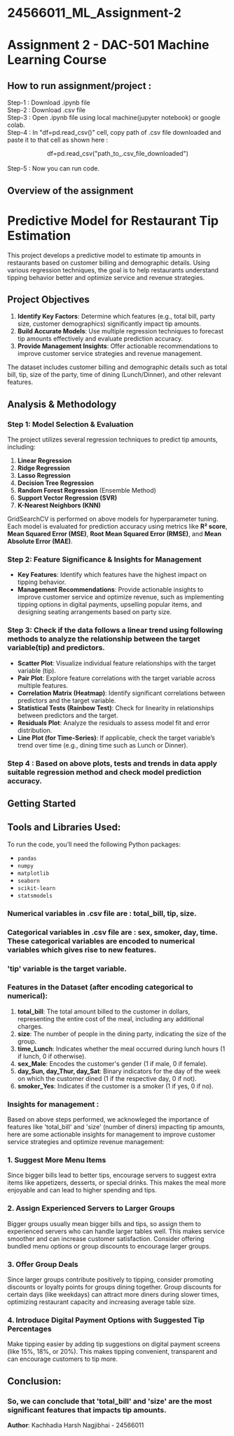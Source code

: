 # 24566011_ML_Assignment-2

# Assignment 2 - DAC-501 Machine Learning Course 

## How to run assignment/project :
Step-1 : Download .ipynb file <br>
Step-2 : Download .csv file <br>
Step-3 : Open .ipynb file using local machine(jupyter notebook) or google colab. <br>
Step-4 : In "df=pd.read_csv()" cell, copy path of .csv file downloaded and paste it to that cell as shown here : <br> 
<div align="center">
df=pd.read_csv("path_to_.csv_file_downloaded")
</div>  <br>
Step-5 : Now you can run code. <br>

## Overview of the assignment
# Predictive Model for Restaurant Tip Estimation

This project develops a predictive model to estimate tip amounts in restaurants based on customer billing and demographic details. Using various regression techniques, the goal is to help restaurants understand tipping behavior better and optimize service and revenue strategies.

## Project Objectives

1. **Identify Key Factors**: Determine which features (e.g., total bill, party size, customer demographics) significantly impact tip amounts.
2. **Build Accurate Models**: Use multiple regression techniques to forecast tip amounts effectively and evaluate prediction accuracy.
3. **Provide Management Insights**: Offer actionable recommendations to improve customer service strategies and revenue management.

The dataset includes customer billing and demographic details such as total bill, tip, size of the party, time of dining (Lunch/Dinner), and other relevant features.

## Analysis & Methodology

### Step 1: Model Selection & Evaluation

The project utilizes several regression techniques to predict tip amounts, including:

1. **Linear Regression**
2. **Ridge Regression**
3. **Lasso Regression**
4. **Decision Tree Regression**
5. **Random Forest Regression** (Ensemble Method)
6. **Support Vector Regression (SVR)**
7. **K-Nearest Neighbors (KNN)**

GridSearchCV is performed on above models for hyperparameter tuning.
Each model is evaluated for prediction accuracy using metrics like **R² score**, **Mean Squared Error (MSE)**, **Root Mean Squared Error (RMSE)**, and **Mean Absolute Error (MAE)**.

### Step 2: Feature Significance & Insights for Management

- **Key Features**: Identify which features have the highest impact on tipping behavior.
- **Management Recommendations**: Provide actionable insights to improve customer service and optimize revenue, such as implementing tipping options in digital payments, upselling popular items, and designing seating arrangements based on party size.

### Step 3: Check if the data follows a linear trend using following methods to analyze the relationship between the target variable(tip) and predictors. 

- **Scatter Plot**: Visualize individual feature relationships with the target variable (tip).
- **Pair Plot**: Explore feature correlations with the target variable across multiple features.
- **Correlation Matrix (Heatmap)**: Identify significant correlations between predictors and the target variable.
- **Statistical Tests (Rainbow Test)**: Check for linearity in relationships between predictors and the target.
- **Residuals Plot**: Analyze the residuals to assess model fit and error distribution.
- **Line Plot (for Time-Series)**: If applicable, check the target variable’s trend over time (e.g., dining time such as Lunch or Dinner).

### Step 4 : Based on above plots, tests and trends in data apply suitable regression method and check model prediction accuracy. 

## Getting Started
## Tools and Libraries Used: 
To run the code, you’ll need the following Python packages:
- `pandas`
- `numpy`
- `matplotlib`
- `seaborn`
- `scikit-learn`
- `statsmodels`

### Numerical variables in .csv file are : total_bill, tip, size.
### Categorical variables in .csv file are : sex, smoker, day, time. These categorical variables are encoded to numerical variables which gives rise to new features.
### 'tip' variable is the target variable.

### Features in the Dataset (after encoding categorical to numerical):
1. **total_bill**: The total amount billed to the customer in dollars, representing the entire cost of the meal, including any additional charges.
2. **size**: The number of people in the dining party, indicating the size of the group.
3. **time_Lunch**: Indicates whether the meal occurred during lunch hours (1 if lunch, 0 if otherwise).
4. **sex_Male**: Encodes the customer's gender (1 if male, 0 if female).
5. **day_Sun, day_Thur, day_Sat**: Binary indicators for the day of the week on which the customer dined (1 if the respective day, 0 if not).
6. **smoker_Yes**: Indicates if the customer is a smoker (1 if yes, 0 if no).

### **Insights for management :**
Based on above steps performed, we acknowleged the importance of features like 'total_bill' and 'size' (number of diners) impacting tip amounts, here are some actionable insights for management to improve customer service strategies and optimize revenue management:

### **1. Suggest More Menu Items**
Since bigger bills lead to better tips, encourage servers to suggest extra items like appetizers, desserts, or special drinks. This makes the meal more enjoyable and can lead to higher spending and tips.

### **2. Assign Experienced Servers to Larger Groups**
Bigger groups usually mean bigger bills and tips, so assign them to experienced servers who can handle larger tables well. This makes service smoother and can increase customer satisfaction.
Consider offering bundled menu options or group discounts to encourage larger groups.

### **3. Offer Group Deals**
Since larger groups contribute positively to tipping, consider promoting discounts or loyalty points for groups dining together. Group discounts for certain days (like weekdays) can attract more diners during slower times, optimizing restaurant capacity and increasing average table size.

### **4. Introduce Digital Payment Options with Suggested Tip Percentages**
Make tipping easier by adding tip suggestions on digital payment screens (like 15%, 18%, or 20%). This makes tipping convenient, transparent and can encourage customers to tip more.

## Conclusion:
### **So, we can conclude that 'total_bill' and 'size' are the most significant features that impacts tip amounts.**

**Author**: Kachhadia Harsh Nagjibhai - 24566011

